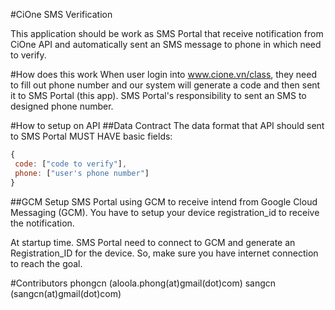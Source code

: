 #CiOne SMS Verification  

This application should be work as SMS Portal that receive notification from CiOne API and automatically sent an SMS message to phone in which need to verify.  

#How does this work
When user login into www.cione.vn/class, they need to fill out phone number and our system will generate a code and then sent it to SMS Portal (this app). SMS Portal's responsibility to sent an SMS to designed phone number.

#How to setup on API
##Data Contract
The data format that API should sent to SMS Portal MUST HAVE basic fields:
```js
{
 code: ["code to verify"],
 phone: ["user's phone number"]
}
```
##GCM Setup
SMS Portal using GCM to receive intend from Google Cloud Messaging (GCM). You have to setup your device registration_id to receive the notification.  

At startup time. SMS Portal need to connect to GCM and generate an Registration_ID for the device. So, make sure you have internet connection to reach the goal.

#Contributors
phongcn (aloola.phong(at)gmail(dot)com)
sangcn (sangcn(at)gmail(dot)com)


